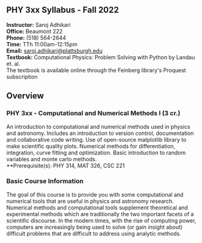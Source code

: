 PHY 3xx Syllabus - Fall 2022
--
**Instructor:** Saroj Adhikari  
**Office:** Beaumont 222  
**Phone:** (518) 564-2644  
**Time:** TTh 11:00am-12:15pm  
**Email:** saroj.adhikari@plattsburgh.edu  
**Textbook:** Computational Physics: Problem Solving with Python by Landau et. al.  
The textbook is available online through the Feinberg library's Proquest subscription  

## Overview
### PHY 3xx - Computational and Numerical Methods I (3 cr.)
An introduction to computational and numerical methods used in physics and astronomy. 
Includes an introduction to version control, documentation and collaborative code writing. 
Use of open-source matplotlib library to make scientific quality plots. Numerical methods 
for differentiation, integration, curve fitting and optimization. Basic introduction to random variables and monte carlo methods.  
**Prerequisite(s): PHY 314, MAT 326, CSC 221

### Basic Course Information
The goal of this course is to provide you with some computational and numerical tools that 
are useful in physics and astronomy research. Numerical methods and computational tools 
supplement theoretical and experimental methods which are traditionally the two important 
facets of a scientific discourse. In the modern times, with the rise of computing power, 
computers are increasingly being used to solve (or gain insight about) difficult problems 
that are difficult to address using analytic methods.

